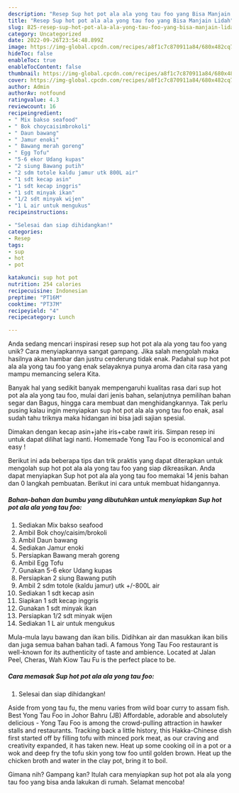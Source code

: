 ```yaml
---
description: "Resep Sup hot pot ala ala yong tau foo yang Bisa Manjain Lidah"
title: "Resep Sup hot pot ala ala yong tau foo yang Bisa Manjain Lidah"
slug: 825-resep-sup-hot-pot-ala-ala-yong-tau-foo-yang-bisa-manjain-lidah
category: Uncategorized
date: 2022-09-26T23:54:48.899Z
image: https://img-global.cpcdn.com/recipes/a8f1c7c870911a84/680x482cq70/sup-hot-pot-ala-ala-yong-tau-foo-foto-resep-utama.jpg
hideToc: false
enableToc: true
enableTocContent: false
thumbnail: https://img-global.cpcdn.com/recipes/a8f1c7c870911a84/680x482cq70/sup-hot-pot-ala-ala-yong-tau-foo-foto-resep-utama.jpg
cover: https://img-global.cpcdn.com/recipes/a8f1c7c870911a84/680x482cq70/sup-hot-pot-ala-ala-yong-tau-foo-foto-resep-utama.jpg
author: Admin
authorAv: notfound
ratingvalue: 4.3
reviewcount: 16
recipeingredient:
- " Mix bakso seafood"
- " Bok choycaisimbrokoli"
- " Daun bawang"
- " Jamur enoki"
- " Bawang merah goreng"
- " Egg Tofu"
- "5-6 ekor Udang kupas"
- "2 siung Bawang putih"
- "2 sdm totole kaldu jamur utk 800L air"
- "1 sdt kecap asin"
- "1 sdt kecap inggris"
- "1 sdt minyak ikan"
- "1/2 sdt minyak wijen"
- "1 L air untuk mengukus"
recipeinstructions:

- "Selesai dan siap dihidangkan!"
categories:
- Resep
tags:
- sup
- hot
- pot

katakunci: sup hot pot 
nutrition: 254 calories
recipecuisine: Indonesian
preptime: "PT16M"
cooktime: "PT37M"
recipeyield: "4"
recipecategory: Lunch

---
```





Anda sedang mencari inspirasi resep sup hot pot ala ala yong tau foo yang unik? Cara menyiapkannya sangat gampang. Jika salah mengolah maka hasilnya akan hambar dan justru cenderung tidak enak. Padahal sup hot pot ala ala yong tau foo yang enak selayaknya punya aroma dan cita rasa yang mampu memancing selera Kita.





Banyak hal yang sedikit banyak mempengaruhi kualitas rasa dari sup hot pot ala ala yong tau foo, mulai dari jenis bahan, selanjutnya pemilihan bahan segar dan Bagus, hingga cara membuat dan menghidangkannya. Tak perlu pusing kalau ingin menyiapkan sup hot pot ala ala yong tau foo enak,      asal sudah tahu triknya maka hidangan ini bisa jadi sajian spesial.














Dimakan dengan kecap asin+jahe iris+cabe rawit iris. Simpan resep ini untuk dapat dilihat lagi nanti. Homemade Yong Tau Foo is economical and easy !






Berikut ini ada beberapa tips dan trik praktis yang dapat diterapkan untuk mengolah sup hot pot ala ala yong tau foo yang siap dikreasikan. Anda dapat menyiapkan Sup hot pot ala ala yong tau foo memakai 14 jenis bahan dan 0 langkah pembuatan. Berikut ini cara untuk membuat hidangannya.

<!--inarticleads1-->

##### Bahan-bahan dan bumbu yang dibutuhkan untuk menyiapkan Sup hot pot ala ala yong tau foo:

1. Sediakan  Mix bakso seafood
1. Ambil  Bok choy/caisim/brokoli
1. Ambil  Daun bawang
1. Sediakan  Jamur enoki
1. Persiapkan  Bawang merah goreng
1. Ambil  Egg Tofu
1. Gunakan 5-6 ekor Udang kupas
1. Persiapkan 2 siung Bawang putih
1. Ambil 2 sdm totole (kaldu jamur) utk +/-800L air
1. Sediakan 1 sdt kecap asin
1. Siapkan 1 sdt kecap inggris
1. Gunakan 1 sdt minyak ikan
1. Persiapkan 1/2 sdt minyak wijen
1. Sediakan 1 L air untuk mengukus


Mula-mula layu bawang dan ikan bilis. Didihkan air dan masukkan ikan bilis dan juga semua bahan bahan tadi. A famous Yong Tau Foo restaurant is well-known for its authenticity of taste and ambience. Located at Jalan Peel, Cheras, Wah Kiow Tau Fu is the perfect place to be. 

<!--inarticleads2-->

##### Cara memasak Sup hot pot ala ala yong tau foo:


1. Selesai dan siap dihidangkan!

Aside from yong tau fu, the menu varies from wild boar curry to assam fish. Best Yong Tau Foo in Johor Bahru (JB) Affordable, adorable and absolutely delicious - Yong Tau Foo is among the crowd-pulling attraction in hawker stalls and restaurants. Tracking back a little history, this Hakka-Chinese dish first started off by filling tofu with minced pork meat, as our craving and creativity expanded, it has taken new. Heat up some cooking oil in a pot or a wok and deep fry the tofu skin yong tow foo until golden brown. Heat up the chicken broth and water in the clay pot, bring it to boil. 

Gimana nih? Gampang kan? Itulah cara menyiapkan sup hot pot ala ala yong tau foo yang bisa anda lakukan di rumah. Selamat mencoba!
